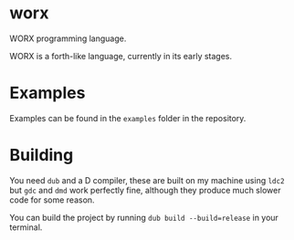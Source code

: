 # worx
WORX programming language.

WORX is a forth-like language, currently in its early stages.

# Examples
Examples can be found in the `examples` folder in the repository.

# Building
You need `dub` and a D compiler, these are built on my machine using `ldc2` but `gdc` and `dmd` work perfectly fine, although they produce much slower code for some reason.

You can build the project by running `dub build --build=release` in your terminal.